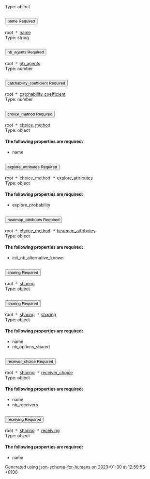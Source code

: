<!DOCTYPE html><html lang=en> <head><link rel=stylesheet type=text/css href="https://fonts.googleapis.com/css?family=Overpass:300,400,600,800"><script src=https://code.jquery.com/jquery-3.4.1.min.js integrity="sha256-CSXorXvZcTkaix6Yvo6HppcZGetbYMGWSFlBw8HfCJo=" crossorigin=anonymous></script><link href=https://stackpath.bootstrapcdn.com/bootstrap/4.3.1/css/bootstrap.min.css rel=stylesheet integrity=sha384-ggOyR0iXCbMQv3Xipma34MD+dH/1fQ784/j6cY/iJTQUOhcWr7x9JvoRxT2MZw1T crossorigin=anonymous><script src=https://stackpath.bootstrapcdn.com/bootstrap/4.3.1/js/bootstrap.min.js integrity=sha384-JjSmVgyd0p3pXB1rRibZUAYoIIy6OrQ6VrjIEaFf/nJGzIxFDsf4x0xIM+B07jRM crossorigin=anonymous></script><link rel=stylesheet type=text/css href=schema_doc.css><script src=https://use.fontawesome.com/facf9fa52c.js></script><script src=schema_doc.min.js></script><meta charset=utf-8><title>Schema Docs</title></head> <body onload=anchorOnLoad(); id=root> <div class=breadcrumbs></div><span class="badge badge-dark value-type">Type: object</span><br> <div class=accordion id=accordionname> <div class=card> <div class=card-header id=headingname> <h2 class=mb-0> <button class="btn btn-link property-name-button" type=button data-toggle=collapse data-target=#name aria-expanded aria-controls=name onclick="setAnchor('#name')"><span class=property-name>name</span> <span class="badge badge-warning required-property">Required</span></button> </h2> </div> <div id=name class="collapse property-definition-div" aria-labelledby=headingname data-parent=#accordionname> <div class="card-body pl-5"> <div class=breadcrumbs>root <svg width=1em height=1em viewbox="0 0 16 16" class="bi bi-arrow-right-short" fill=currentColor xmlns=http://www.w3.org/2000/svg> <path fill-rule=evenodd d="M4 8a.5.5 0 0 1 .5-.5h5.793L8.146 5.354a.5.5 0 1 1 .708-.708l3 3a.5.5 0 0 1 0 .708l-3 3a.5.5 0 0 1-.708-.708L10.293 8.5H4.5A.5.5 0 0 1 4 8z"/> </svg> <a href=#name onclick="anchorLink('name')">name</a></div><span class="badge badge-dark value-type">Type: string</span><br> </div> </div> </div> </div> <div class=accordion id=accordionnb_agents> <div class=card> <div class=card-header id=headingnb_agents> <h2 class=mb-0> <button class="btn btn-link property-name-button" type=button data-toggle=collapse data-target=#nb_agents aria-expanded aria-controls=nb_agents onclick="setAnchor('#nb_agents')"><span class=property-name>nb_agents</span> <span class="badge badge-warning required-property">Required</span></button> </h2> </div> <div id=nb_agents class="collapse property-definition-div" aria-labelledby=headingnb_agents data-parent=#accordionnb_agents> <div class="card-body pl-5"> <div class=breadcrumbs>root <svg width=1em height=1em viewbox="0 0 16 16" class="bi bi-arrow-right-short" fill=currentColor xmlns=http://www.w3.org/2000/svg> <path fill-rule=evenodd d="M4 8a.5.5 0 0 1 .5-.5h5.793L8.146 5.354a.5.5 0 1 1 .708-.708l3 3a.5.5 0 0 1 0 .708l-3 3a.5.5 0 0 1-.708-.708L10.293 8.5H4.5A.5.5 0 0 1 4 8z"/> </svg> <a href=#nb_agents onclick="anchorLink('nb_agents')">nb_agents</a></div><span class="badge badge-dark value-type">Type: number</span><br> </div> </div> </div> </div> <div class=accordion id=accordioncatchability_coefficient> <div class=card> <div class=card-header id=headingcatchability_coefficient> <h2 class=mb-0> <button class="btn btn-link property-name-button" type=button data-toggle=collapse data-target=#catchability_coefficient aria-expanded aria-controls=catchability_coefficient onclick="setAnchor('#catchability_coefficient')"><span class=property-name>catchability_coefficient</span> <span class="badge badge-warning required-property">Required</span></button> </h2> </div> <div id=catchability_coefficient class="collapse property-definition-div" aria-labelledby=headingcatchability_coefficient data-parent=#accordioncatchability_coefficient> <div class="card-body pl-5"> <div class=breadcrumbs>root <svg width=1em height=1em viewbox="0 0 16 16" class="bi bi-arrow-right-short" fill=currentColor xmlns=http://www.w3.org/2000/svg> <path fill-rule=evenodd d="M4 8a.5.5 0 0 1 .5-.5h5.793L8.146 5.354a.5.5 0 1 1 .708-.708l3 3a.5.5 0 0 1 0 .708l-3 3a.5.5 0 0 1-.708-.708L10.293 8.5H4.5A.5.5 0 0 1 4 8z"/> </svg> <a href=#catchability_coefficient onclick="anchorLink('catchability_coefficient')">catchability_coefficient</a></div><span class="badge badge-dark value-type">Type: number</span><br> </div> </div> </div> </div> <div class=accordion id=accordionchoice_method> <div class=card> <div class=card-header id=headingchoice_method> <h2 class=mb-0> <button class="btn btn-link property-name-button" type=button data-toggle=collapse data-target=#choice_method aria-expanded aria-controls=choice_method onclick="setAnchor('#choice_method')"><span class=property-name>choice_method</span> <span class="badge badge-warning required-property">Required</span></button> </h2> </div> <div id=choice_method class="collapse property-definition-div" aria-labelledby=headingchoice_method data-parent=#accordionchoice_method> <div class="card-body pl-5"> <div class=breadcrumbs>root <svg width=1em height=1em viewbox="0 0 16 16" class="bi bi-arrow-right-short" fill=currentColor xmlns=http://www.w3.org/2000/svg> <path fill-rule=evenodd d="M4 8a.5.5 0 0 1 .5-.5h5.793L8.146 5.354a.5.5 0 1 1 .708-.708l3 3a.5.5 0 0 1 0 .708l-3 3a.5.5 0 0 1-.708-.708L10.293 8.5H4.5A.5.5 0 0 1 4 8z"/> </svg> <a href=#choice_method onclick="anchorLink('choice_method')">choice_method</a></div><span class="badge badge-dark value-type">Type: object</span><br> <div class=enum-value> <h4>The following properties are required:</h4> <ul class=list-group><li class="list-group-item required-property">name</li></ul> </div> <div class=accordion id=accordionchoice_method_explore_attributes> <div class=card> <div class=card-header id=headingchoice_method_explore_attributes> <h2 class=mb-0> <button class="btn btn-link property-name-button" type=button data-toggle=collapse data-target=#choice_method_explore_attributes aria-expanded aria-controls=choice_method_explore_attributes onclick="setAnchor('#choice_method_explore_attributes')"><span class=property-name>explore_attributes</span> <span class="badge badge-warning required-property">Required</span></button> </h2> </div> <div id=choice_method_explore_attributes class="collapse property-definition-div" aria-labelledby=headingchoice_method_explore_attributes data-parent=#accordionchoice_method_explore_attributes> <div class="card-body pl-5"> <div class=breadcrumbs>root <svg width=1em height=1em viewbox="0 0 16 16" class="bi bi-arrow-right-short" fill=currentColor xmlns=http://www.w3.org/2000/svg> <path fill-rule=evenodd d="M4 8a.5.5 0 0 1 .5-.5h5.793L8.146 5.354a.5.5 0 1 1 .708-.708l3 3a.5.5 0 0 1 0 .708l-3 3a.5.5 0 0 1-.708-.708L10.293 8.5H4.5A.5.5 0 0 1 4 8z"/> </svg> <a href=#choice_method onclick="anchorLink('choice_method')">choice_method</a> <svg width=1em height=1em viewbox="0 0 16 16" class="bi bi-arrow-right-short" fill=currentColor xmlns=http://www.w3.org/2000/svg> <path fill-rule=evenodd d="M4 8a.5.5 0 0 1 .5-.5h5.793L8.146 5.354a.5.5 0 1 1 .708-.708l3 3a.5.5 0 0 1 0 .708l-3 3a.5.5 0 0 1-.708-.708L10.293 8.5H4.5A.5.5 0 0 1 4 8z"/> </svg> <a href=#choice_method_explore_attributes onclick="anchorLink('choice_method_explore_attributes')">explore_attributes</a></div><span class="badge badge-dark value-type">Type: object</span><br> <div class=enum-value> <h4>The following properties are required:</h4> <ul class=list-group><li class="list-group-item required-property">explore_probability</li></ul> </div> </div> </div> </div> </div> <div class=accordion id=accordionchoice_method_heatmap_attributes> <div class=card> <div class=card-header id=headingchoice_method_heatmap_attributes> <h2 class=mb-0> <button class="btn btn-link property-name-button" type=button data-toggle=collapse data-target=#choice_method_heatmap_attributes aria-expanded aria-controls=choice_method_heatmap_attributes onclick="setAnchor('#choice_method_heatmap_attributes')"><span class=property-name>heatmap_attributes</span> <span class="badge badge-warning required-property">Required</span></button> </h2> </div> <div id=choice_method_heatmap_attributes class="collapse property-definition-div" aria-labelledby=headingchoice_method_heatmap_attributes data-parent=#accordionchoice_method_heatmap_attributes> <div class="card-body pl-5"> <div class=breadcrumbs>root <svg width=1em height=1em viewbox="0 0 16 16" class="bi bi-arrow-right-short" fill=currentColor xmlns=http://www.w3.org/2000/svg> <path fill-rule=evenodd d="M4 8a.5.5 0 0 1 .5-.5h5.793L8.146 5.354a.5.5 0 1 1 .708-.708l3 3a.5.5 0 0 1 0 .708l-3 3a.5.5 0 0 1-.708-.708L10.293 8.5H4.5A.5.5 0 0 1 4 8z"/> </svg> <a href=#choice_method onclick="anchorLink('choice_method')">choice_method</a> <svg width=1em height=1em viewbox="0 0 16 16" class="bi bi-arrow-right-short" fill=currentColor xmlns=http://www.w3.org/2000/svg> <path fill-rule=evenodd d="M4 8a.5.5 0 0 1 .5-.5h5.793L8.146 5.354a.5.5 0 1 1 .708-.708l3 3a.5.5 0 0 1 0 .708l-3 3a.5.5 0 0 1-.708-.708L10.293 8.5H4.5A.5.5 0 0 1 4 8z"/> </svg> <a href=#choice_method_heatmap_attributes onclick="anchorLink('choice_method_heatmap_attributes')">heatmap_attributes</a></div><span class="badge badge-dark value-type">Type: object</span><br> <div class=enum-value> <h4>The following properties are required:</h4> <ul class=list-group><li class="list-group-item required-property">init_nb_alternative_known</li></ul> </div> </div> </div> </div> </div> </div> </div> </div> </div> <div class=accordion id=accordionsharing> <div class=card> <div class=card-header id=headingsharing> <h2 class=mb-0> <button class="btn btn-link property-name-button" type=button data-toggle=collapse data-target=#sharing aria-expanded aria-controls=sharing onclick="setAnchor('#sharing')"><span class=property-name>sharing</span> <span class="badge badge-warning required-property">Required</span></button> </h2> </div> <div id=sharing class="collapse property-definition-div" aria-labelledby=headingsharing data-parent=#accordionsharing> <div class="card-body pl-5"> <div class=breadcrumbs>root <svg width=1em height=1em viewbox="0 0 16 16" class="bi bi-arrow-right-short" fill=currentColor xmlns=http://www.w3.org/2000/svg> <path fill-rule=evenodd d="M4 8a.5.5 0 0 1 .5-.5h5.793L8.146 5.354a.5.5 0 1 1 .708-.708l3 3a.5.5 0 0 1 0 .708l-3 3a.5.5 0 0 1-.708-.708L10.293 8.5H4.5A.5.5 0 0 1 4 8z"/> </svg> <a href=#sharing onclick="anchorLink('sharing')">sharing</a></div><span class="badge badge-dark value-type">Type: object</span><br> <div class=accordion id=accordionsharing_sharing> <div class=card> <div class=card-header id=headingsharing_sharing> <h2 class=mb-0> <button class="btn btn-link property-name-button" type=button data-toggle=collapse data-target=#sharing_sharing aria-expanded aria-controls=sharing_sharing onclick="setAnchor('#sharing_sharing')"><span class=property-name>sharing</span> <span class="badge badge-warning required-property">Required</span></button> </h2> </div> <div id=sharing_sharing class="collapse property-definition-div" aria-labelledby=headingsharing_sharing data-parent=#accordionsharing_sharing> <div class="card-body pl-5"> <div class=breadcrumbs>root <svg width=1em height=1em viewbox="0 0 16 16" class="bi bi-arrow-right-short" fill=currentColor xmlns=http://www.w3.org/2000/svg> <path fill-rule=evenodd d="M4 8a.5.5 0 0 1 .5-.5h5.793L8.146 5.354a.5.5 0 1 1 .708-.708l3 3a.5.5 0 0 1 0 .708l-3 3a.5.5 0 0 1-.708-.708L10.293 8.5H4.5A.5.5 0 0 1 4 8z"/> </svg> <a href=#sharing onclick="anchorLink('sharing')">sharing</a> <svg width=1em height=1em viewbox="0 0 16 16" class="bi bi-arrow-right-short" fill=currentColor xmlns=http://www.w3.org/2000/svg> <path fill-rule=evenodd d="M4 8a.5.5 0 0 1 .5-.5h5.793L8.146 5.354a.5.5 0 1 1 .708-.708l3 3a.5.5 0 0 1 0 .708l-3 3a.5.5 0 0 1-.708-.708L10.293 8.5H4.5A.5.5 0 0 1 4 8z"/> </svg> <a href=#sharing_sharing onclick="anchorLink('sharing_sharing')">sharing</a></div><span class="badge badge-dark value-type">Type: object</span><br> <div class=enum-value> <h4>The following properties are required:</h4> <ul class=list-group><li class="list-group-item required-property">name</li><li class="list-group-item required-property">nb_options_shared</li></ul> </div> </div> </div> </div> </div> <div class=accordion id=accordionsharing_receiver_choice> <div class=card> <div class=card-header id=headingsharing_receiver_choice> <h2 class=mb-0> <button class="btn btn-link property-name-button" type=button data-toggle=collapse data-target=#sharing_receiver_choice aria-expanded aria-controls=sharing_receiver_choice onclick="setAnchor('#sharing_receiver_choice')"><span class=property-name>receiver_choice</span> <span class="badge badge-warning required-property">Required</span></button> </h2> </div> <div id=sharing_receiver_choice class="collapse property-definition-div" aria-labelledby=headingsharing_receiver_choice data-parent=#accordionsharing_receiver_choice> <div class="card-body pl-5"> <div class=breadcrumbs>root <svg width=1em height=1em viewbox="0 0 16 16" class="bi bi-arrow-right-short" fill=currentColor xmlns=http://www.w3.org/2000/svg> <path fill-rule=evenodd d="M4 8a.5.5 0 0 1 .5-.5h5.793L8.146 5.354a.5.5 0 1 1 .708-.708l3 3a.5.5 0 0 1 0 .708l-3 3a.5.5 0 0 1-.708-.708L10.293 8.5H4.5A.5.5 0 0 1 4 8z"/> </svg> <a href=#sharing onclick="anchorLink('sharing')">sharing</a> <svg width=1em height=1em viewbox="0 0 16 16" class="bi bi-arrow-right-short" fill=currentColor xmlns=http://www.w3.org/2000/svg> <path fill-rule=evenodd d="M4 8a.5.5 0 0 1 .5-.5h5.793L8.146 5.354a.5.5 0 1 1 .708-.708l3 3a.5.5 0 0 1 0 .708l-3 3a.5.5 0 0 1-.708-.708L10.293 8.5H4.5A.5.5 0 0 1 4 8z"/> </svg> <a href=#sharing_receiver_choice onclick="anchorLink('sharing_receiver_choice')">receiver_choice</a></div><span class="badge badge-dark value-type">Type: object</span><br> <div class=enum-value> <h4>The following properties are required:</h4> <ul class=list-group><li class="list-group-item required-property">name</li><li class="list-group-item required-property">nb_receivers</li></ul> </div> </div> </div> </div> </div> <div class=accordion id=accordionsharing_receiving> <div class=card> <div class=card-header id=headingsharing_receiving> <h2 class=mb-0> <button class="btn btn-link property-name-button" type=button data-toggle=collapse data-target=#sharing_receiving aria-expanded aria-controls=sharing_receiving onclick="setAnchor('#sharing_receiving')"><span class=property-name>receiving</span> <span class="badge badge-warning required-property">Required</span></button> </h2> </div> <div id=sharing_receiving class="collapse property-definition-div" aria-labelledby=headingsharing_receiving data-parent=#accordionsharing_receiving> <div class="card-body pl-5"> <div class=breadcrumbs>root <svg width=1em height=1em viewbox="0 0 16 16" class="bi bi-arrow-right-short" fill=currentColor xmlns=http://www.w3.org/2000/svg> <path fill-rule=evenodd d="M4 8a.5.5 0 0 1 .5-.5h5.793L8.146 5.354a.5.5 0 1 1 .708-.708l3 3a.5.5 0 0 1 0 .708l-3 3a.5.5 0 0 1-.708-.708L10.293 8.5H4.5A.5.5 0 0 1 4 8z"/> </svg> <a href=#sharing onclick="anchorLink('sharing')">sharing</a> <svg width=1em height=1em viewbox="0 0 16 16" class="bi bi-arrow-right-short" fill=currentColor xmlns=http://www.w3.org/2000/svg> <path fill-rule=evenodd d="M4 8a.5.5 0 0 1 .5-.5h5.793L8.146 5.354a.5.5 0 1 1 .708-.708l3 3a.5.5 0 0 1 0 .708l-3 3a.5.5 0 0 1-.708-.708L10.293 8.5H4.5A.5.5 0 0 1 4 8z"/> </svg> <a href=#sharing_receiving onclick="anchorLink('sharing_receiving')">receiving</a></div><span class="badge badge-dark value-type">Type: object</span><br> <div class=enum-value> <h4>The following properties are required:</h4> <ul class=list-group><li class="list-group-item required-property">name</li></ul> </div> </div> </div> </div> </div> </div> </div> </div> </div> <footer> <p class=generated-by-footer>Generated using <a href=https://github.com/coveooss/json-schema-for-humans>json-schema-for-humans</a> on 2023-01-30 at 12:59:53 +0100</p> </footer></body> </html>